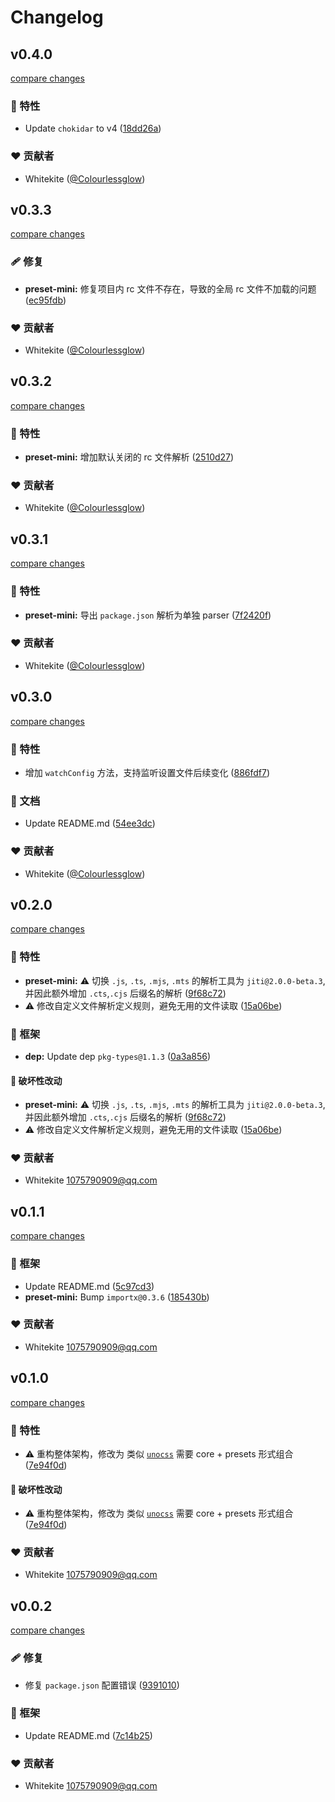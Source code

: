 # Changelog


## v0.4.0

[compare changes](https://github.com/Colourlessglow/esconf/compare/v0.3.3...v0.4.0)

### 🚀 特性

- Update  `chokidar` to v4 ([18dd26a](https://github.com/Colourlessglow/esconf/commit/18dd26a))

### ❤️ 贡献者

- Whitekite ([@Colourlessglow](http://github.com/Colourlessglow))

## v0.3.3

[compare changes](https://github.com/Colourlessglow/esconf/compare/v0.3.2...v0.3.3)

### 🩹 修复

- **preset-mini:** 修复项目内 rc 文件不存在，导致的全局 rc 文件不加载的问题 ([ec95fdb](https://github.com/Colourlessglow/esconf/commit/ec95fdb))

### ❤️ 贡献者

- Whitekite ([@Colourlessglow](http://github.com/Colourlessglow))

## v0.3.2

[compare changes](https://github.com/Colourlessglow/esconf/compare/v0.3.1...v0.3.2)

### 🚀 特性

- **preset-mini:** 增加默认关闭的 rc 文件解析 ([2510d27](https://github.com/Colourlessglow/esconf/commit/2510d27))

### ❤️ 贡献者

- Whitekite ([@Colourlessglow](http://github.com/Colourlessglow))

## v0.3.1

[compare changes](https://github.com/Colourlessglow/esconf/compare/v0.3.0...v0.3.1)

### 🚀 特性

- **preset-mini:** 导出 `package.json` 解析为单独 parser ([7f2420f](https://github.com/Colourlessglow/esconf/commit/7f2420f))

### ❤️ 贡献者

- Whitekite ([@Colourlessglow](http://github.com/Colourlessglow))

## v0.3.0

[compare changes](https://github.com/Colourlessglow/esconf/compare/v0.2.0...v0.3.0)

### 🚀 特性

- 增加 `watchConfig` 方法，支持监听设置文件后续变化 ([886fdf7](https://github.com/Colourlessglow/esconf/commit/886fdf7))

### 📖 文档

- Update README.md ([54ee3dc](https://github.com/Colourlessglow/esconf/commit/54ee3dc))

### ❤️ 贡献者

- Whitekite ([@Colourlessglow](http://github.com/Colourlessglow))

## v0.2.0

[compare changes](https://github.com/Colourlessglow/esconf/compare/v0.1.1...v0.2.0)

### 🚀 特性

- **preset-mini:** ⚠️  切换 `.js`, `.ts`, `.mjs`,  `.mts` 的解析工具为 `jiti@2.0.0-beta.3`,并因此额外增加 `.cts`,`.cjs` 后缀名的解析 ([9f68c72](https://github.com/Colourlessglow/esconf/commit/9f68c72))
- ⚠️  修改自定义文件解析定义规则，避免无用的文件读取 ([15a06be](https://github.com/Colourlessglow/esconf/commit/15a06be))

### 🏡 框架

- **dep:** Update dep `pkg-types@1.1.3` ([0a3a856](https://github.com/Colourlessglow/esconf/commit/0a3a856))

#### 🚨 破坏性改动

- **preset-mini:** ⚠️  切换 `.js`, `.ts`, `.mjs`,  `.mts` 的解析工具为 `jiti@2.0.0-beta.3`,并因此额外增加 `.cts`,`.cjs` 后缀名的解析 ([9f68c72](https://github.com/Colourlessglow/esconf/commit/9f68c72))
- ⚠️  修改自定义文件解析定义规则，避免无用的文件读取 ([15a06be](https://github.com/Colourlessglow/esconf/commit/15a06be))

### ❤️ 贡献者

- Whitekite <1075790909@qq.com>

## v0.1.1

[compare changes](https://github.com/Colourlessglow/esconf/compare/v0.1.0...v0.1.1)

### 🏡 框架

- Update README.md ([5c97cd3](https://github.com/Colourlessglow/esconf/commit/5c97cd3))
- **preset-mini:** Bump `importx@0.3.6` ([185430b](https://github.com/Colourlessglow/esconf/commit/185430b))

### ❤️ 贡献者

- Whitekite <1075790909@qq.com>

## v0.1.0

[compare changes](https://github.com/Colourlessglow/esconf/compare/v0.0.2...v0.1.0)

### 🚀 特性

- ⚠️  重构整体架构，修改为 类似 [`unocss`](https://unocss.dev/) 需要 core + presets 形式组合 ([7e94f0d](https://github.com/Colourlessglow/esconf/commit/7e94f0d))

#### 🚨 破坏性改动

- ⚠️  重构整体架构，修改为 类似 [`unocss`](https://unocss.dev/) 需要 core + presets 形式组合 ([7e94f0d](https://github.com/Colourlessglow/esconf/commit/7e94f0d))

### ❤️ 贡献者

- Whitekite <1075790909@qq.com>

## v0.0.2

[compare changes](https://github.com/Colourlessglow/esconf/compare/v0.0.1...v0.0.2)

### 🩹 修复

- 修复 `package.json` 配置错误 ([9391010](https://github.com/Colourlessglow/esconf/commit/9391010))

### 🏡 框架

- Update README.md ([7c14b25](https://github.com/Colourlessglow/esconf/commit/7c14b25))

### ❤️ 贡献者

- Whitekite <1075790909@qq.com>

